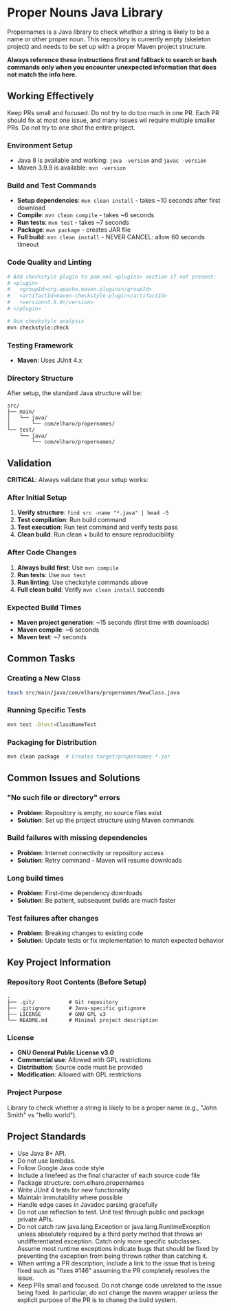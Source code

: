 # Proper Nouns Java Library

Propernames is a Java library to check whether a string is likely to be a name or other proper noun. This repository is currently empty (skeleton project) and needs to be set up with a proper Maven project structure.

**Always reference these instructions first and fallback to search or bash commands only when you encounter unexpected information that does not match the info here.**

## Working Effectively

Keep PRs small and focused. 
Do not try to do too much in one PR. Each PR should fix
at most one issue, and many issues wil require multiple smaller PRs.
Do not try to one shot the entire project.

### Environment Setup
- Java 8 is available and working: `java -version` and `javac -version`
- Maven 3.9.9 is available: `mvn -version`

### Build and Test Commands
- **Setup dependencies**: `mvn clean install` - takes ~10 seconds after first download
- **Compile**: `mvn clean compile` - takes ~6 seconds
- **Run tests**: `mvn test` - takes ~7 seconds  
- **Package**: `mvn package` - creates JAR file
- **Full build**: `mvn clean install` - NEVER CANCEL: allow 60 seconds timeout

### Code Quality and Linting
```bash
# Add checkstyle plugin to pom.xml <plugins> section if not present:
# <plugin>
#   <groupId>org.apache.maven.plugins</groupId>
#   <artifactId>maven-checkstyle-plugin</artifactId>
#   <version>3.6.0</version>
# </plugin>

# Run checkstyle analysis
mvn checkstyle:check
```

### Testing Framework
- **Maven**: Uses JUnit 4.x 

### Directory Structure
After setup, the standard Java structure will be:
```
src/
├── main/
│   └── java/
│       └── com/elharo/propernames/
└── test/
    └── java/
        └── com/elharo/propernames/
```

## Validation

**CRITICAL**: Always validate that your setup works:

### After Initial Setup
1. **Verify structure**: `find src -name "*.java" | head -5`
2. **Test compilation**: Run build command
3. **Test execution**: Run test command and verify tests pass
4. **Clean build**: Run clean + build to ensure reproducibility

### After Code Changes
1. **Always build first**: Use `mvn compile`
2. **Run tests**: Use `mvn test`
3. **Run linting**: Use checkstyle commands above
4. **Full clean build**: Verify `mvn clean install` succeeds

### Expected Build Times
- **Maven project generation**: ~15 seconds (first time with downloads)
- **Maven compile**: ~6 seconds 
- **Maven test**: ~7 seconds

## Common Tasks

### Creating a New Class
```bash
touch src/main/java/com/elharo/propernames/NewClass.java
```

### Running Specific Tests
```bash
mvn test -Dtest=ClassNameTest
```

### Packaging for Distribution
```bash
mvn clean package  # Creates target/propernames-*.jar
```

## Common Issues and Solutions

### "No such file or directory" errors
- **Problem**: Repository is empty, no source files exist
- **Solution**: Set up the project structure using Maven commands

### Build failures with missing dependencies
- **Problem**: Internet connectivity or repository access
- **Solution**: Retry command - Maven will resume downloads

### Long build times
- **Problem**: First-time dependency downloads
- **Solution**: Be patient, subsequent builds are much faster

### Test failures after changes
- **Problem**: Breaking changes to existing code
- **Solution**: Update tests or fix implementation to match expected behavior

## Key Project Information

### Repository Root Contents (Before Setup)
```
.
├── .git/           # Git repository
├── .gitignore      # Java-specific gitignore
├── LICENSE         # GNU GPL v3
└── README.md       # Minimal project description
```

### License
- **GNU General Public License v3.0**
- **Commercial use**: Allowed with GPL restrictions
- **Distribution**: Source code must be provided
- **Modification**: Allowed with GPL restrictions

### Project Purpose
Library to check whether a string is likely to be a proper name (e.g., "John Smith" vs "hello world").

## Project Standards
- Use Java 8+ API.
- Do not use lambdas.
- Follow Google Java code style
- Include a linefeed as the final character of each source code file
- Package structure: com.elharo.propernames
- Write JUnit 4 tests for new functionality
- Maintain immutability where possible
- Handle edge cases in Javadoc parsing gracefully
- Do not use reflection to test. Unit test through public and package private APIs.
- Do not catch raw java.lang.Exception or java.lang.RuntimeException unless absolutely required by a third party method that throws an undifferentiated exception. Catch only more specific subclasses. Assume most runtime exceptions indicate bugs that should be fixed by preventing the exception from being thrown rather than catching it.
- When writing a PR description, include a link to the issue that is being fixed such as "fixes #146" assuming the PR completely resolves the issue.
- Keep PRs small and focused. Do not change code unrelated to the issue being fixed. In particular, do not change the maven wrapper unless the explicit purpose of the PR is to chaneg the build system.
